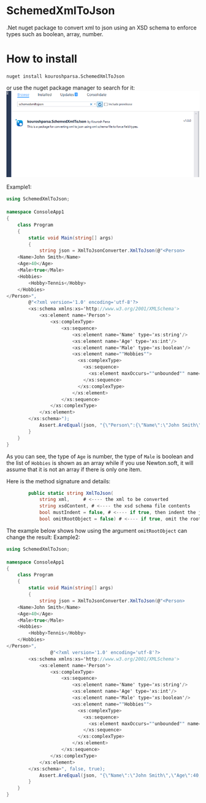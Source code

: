 # SchemedXmlToJson
.Net nuget package to convert xml to json using an XSD schema to enforce types such as boolean, array, number.

# How to install
`nuget install kouroshparsa.SchemedXmlToJson`

or use the nuget package manager to search for it:
![MainForm](images/installation.png)

Example1:
```C#
using SchemedXmlToJson;

namespace ConsoleApp1
{
    class Program
    {
        static void Main(string[] args)
        {
            string json = XmlToJsonConverter.XmlToJson(@"<Person>
	<Name>John Smith</Name>
	<Age>40</Age>
    <Male>true</Male>
	<Hobbies>
		<Hobby>Tennis</Hobby>
	</Hobbies>
</Person>",
        @"<?xml version='1.0' encoding='utf-8'?>
        <xs:schema xmlns:xs='http://www.w3.org/2001/XMLSchema'>
            <xs:element name='Person'>
                <xs:complexType>
                    <xs:sequence>
                        <xs:element name='Name' type='xs:string'/>
                        <xs:element name='Age' type='xs:int'/>
                        <xs:element name='Male' type='xs:boolean'/>
                        <xs:element name=""Hobbies"">
                          <xs:complexType>
	                        <xs:sequence>
	                          <xs:element maxOccurs=""unbounded"" name=""Hobby"" type=""xs:string"" />
	                        </xs:sequence>
                          </xs:complexType>
                        </xs:element>
                    </xs:sequence>
                </xs:complexType>
            </xs:element>
        </xs:schema>");
            Assert.AreEqual(json, "{\"Person\":{\"Name\":\"John Smith\",\"Age\":40,\"Male\":true,\"Hobbies\":[\"Tennis\"]}}");
        }
    }
}
```
As you can see, the type of `Age` is number, the type of `Male` is boolean and the list of `Hobbies` is shown as an array while if you use Newton.soft, it will assume that it is not an array if there is only one item.

Here is the method signature and details:
```C#
        public static string XmlToJson(
            string xml,     # <---- the xml to be converted
            string xsdContent, # <---- the xsd schema file contents
            bool mustIndent = false, # <---- if true, then indent the json result 
            bool omitRootObject = false) # <---- if true, omit the root of the result

```
The example below shows how using the argument `omitRootObject` can change the result:
Example2:
```C#
using SchemedXmlToJson;

namespace ConsoleApp1
{
    class Program
    {
        static void Main(string[] args)
        {
            string json = XmlToJsonConverter.XmlToJson(@"<Person>
	<Name>John Smith</Name>
	<Age>40</Age>
    <Male>true</Male>
	<Hobbies>
		<Hobby>Tennis</Hobby>
	</Hobbies>
</Person>",
                @"<?xml version='1.0' encoding='utf-8'?>
        <xs:schema xmlns:xs='http://www.w3.org/2001/XMLSchema'>
            <xs:element name='Person'>
                <xs:complexType>
                    <xs:sequence>
                        <xs:element name='Name' type='xs:string'/>
                        <xs:element name='Age' type='xs:int'/>
                        <xs:element name='Male' type='xs:boolean'/>
                        <xs:element name=""Hobbies"">
                          <xs:complexType>
	                        <xs:sequence>
	                          <xs:element maxOccurs=""unbounded"" name=""Hobby"" type=""xs:string"" />
	                        </xs:sequence>
                          </xs:complexType>
                        </xs:element>
                    </xs:sequence>
                </xs:complexType>
            </xs:element>
        </xs:schema>", false, true);
            Assert.AreEqual(json, "{\"Name\":\"John Smith\",\"Age\":40,\"Male\":true,\"Hobbies\":[\"Tennis\"]}");
        }
    }
}
```